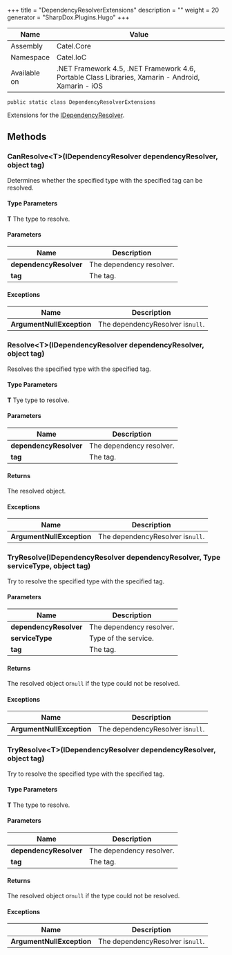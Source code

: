 

+++
title = "DependencyResolverExtensions" 
description = ""
weight = 20
generator = "SharpDox.Plugins.Hugo"
+++

Name|Value
---|---
Assembly|Catel.Core
Namespace|Catel.IoC
Available on|.NET Framework 4.5, .NET Framework 4.6, Portable Class Libraries, Xamarin - Android, Xamarin - iOS

```
public static class DependencyResolverExtensions
```

Extensions for the [IDependencyResolver](#).

## Methods

### CanResolve&lt;T&gt;(IDependencyResolver dependencyResolver, object tag)

Determines whether the specified type with the specified tag can be resolved.

#### Type Parameters

**T**
The type to resolve.

#### Parameters

Name|Description
---|---
**dependencyResolver**|The dependency resolver.
**tag**|The tag.

#### Exceptions

Name|Description
---|---
**ArgumentNullException**|The dependencyResolver is`null`.

### Resolve&lt;T&gt;(IDependencyResolver dependencyResolver, object tag)

Resolves the specified type with the specified tag.

#### Type Parameters

**T**
Tye type to resolve.

#### Parameters

Name|Description
---|---
**dependencyResolver**|The dependency resolver.
**tag**|The tag.

#### Returns

The resolved object.

#### Exceptions

Name|Description
---|---
**ArgumentNullException**|The dependencyResolver is`null`.

### TryResolve(IDependencyResolver dependencyResolver, Type serviceType, object tag)

Try to resolve the specified type with the specified tag.

#### Parameters

Name|Description
---|---
**dependencyResolver**|The dependency resolver.
**serviceType**|Type of the service.
**tag**|The tag.

#### Returns

The resolved object or`null` if the type could not be resolved.

#### Exceptions

Name|Description
---|---
**ArgumentNullException**|The dependencyResolver is`null`.

### TryResolve&lt;T&gt;(IDependencyResolver dependencyResolver, object tag)

Try to resolve the specified type with the specified tag.

#### Type Parameters

**T**
The type to resolve.

#### Parameters

Name|Description
---|---
**dependencyResolver**|The dependency resolver.
**tag**|The tag.

#### Returns

The resolved object or`null` if the type could not be resolved.

#### Exceptions

Name|Description
---|---
**ArgumentNullException**|The dependencyResolver is`null`.


